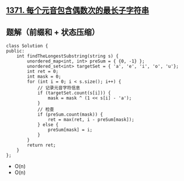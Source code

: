 ## [1371. 每个元音包含偶数次的最长子字符串](https://leetcode.cn/problems/find-the-longest-substring-containing-vowels-in-even-counts/)

## 题解（前缀和 + 状态压缩）

```
class Solution {
public:
    int findTheLongestSubstring(string s) {
        unordered_map<int, int> preSum = { {0, -1} };
        unordered_set<int> targetSet = { 'a', 'e', 'i', 'o', 'u'};
        int ret = 0;
        int mask = 0;
        for (int i = 0; i < s.size(); i++) {
            // 记录元音字符信息
            if (targetSet.count(s[i])) {
                mask = mask ^ (1 << s[i] - 'a');
            }
            // 检查
            if (preSum.count(mask)) {
                ret = max(ret, i - preSum[mask]);
            } else {
                preSum[mask] = i;
            }
        }
        return ret;
    }
};
```

- O(n)
- O(n)

